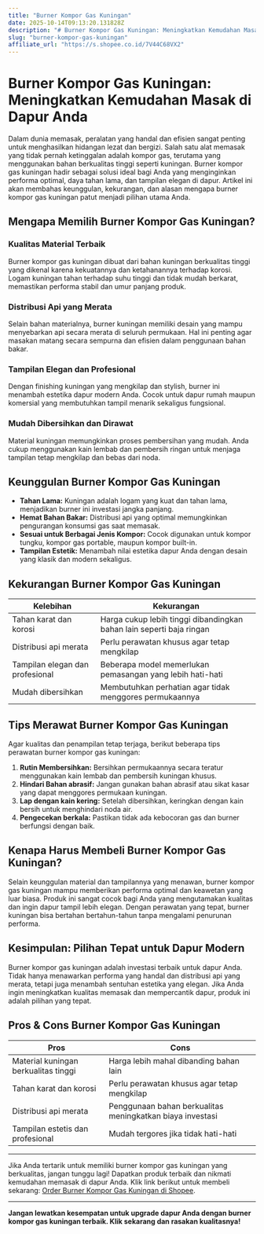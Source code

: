 ```yaml
---
title: "Burner Kompor Gas Kuningan"
date: 2025-10-14T09:13:20.131828Z
description: "# Burner Kompor Gas Kuningan: Meningkatkan Kemudahan Masak di Dapur Anda..."
slug: "burner-kompor-gas-kuningan"
affiliate_url: "https://s.shopee.co.id/7V44C68VX2"
---
```

# Burner Kompor Gas Kuningan: Meningkatkan Kemudahan Masak di Dapur Anda

Dalam dunia memasak, peralatan yang handal dan efisien sangat penting untuk menghasilkan hidangan lezat dan bergizi. Salah satu alat memasak yang tidak pernah ketinggalan adalah kompor gas, terutama yang menggunakan bahan berkualitas tinggi seperti kuningan. Burner kompor gas kuningan hadir sebagai solusi ideal bagi Anda yang menginginkan performa optimal, daya tahan lama, dan tampilan elegan di dapur. Artikel ini akan membahas keunggulan, kekurangan, dan alasan mengapa burner kompor gas kuningan patut menjadi pilihan utama Anda.

## Mengapa Memilih Burner Kompor Gas Kuningan?

### Kualitas Material Terbaik

Burner kompor gas kuningan dibuat dari bahan kuningan berkualitas tinggi yang dikenal karena kekuatannya dan ketahanannya terhadap korosi. Logam kuningan tahan terhadap suhu tinggi dan tidak mudah berkarat, memastikan performa stabil dan umur panjang produk.

### Distribusi Api yang Merata

Selain bahan materialnya, burner kuningan memiliki desain yang mampu menyebarkan api secara merata di seluruh permukaan. Hal ini penting agar masakan matang secara sempurna dan efisien dalam penggunaan bahan bakar.

### Tampilan Elegan dan Profesional

Dengan finishing kuningan yang mengkilap dan stylish, burner ini menambah estetika dapur modern Anda. Cocok untuk dapur rumah maupun komersial yang membutuhkan tampil menarik sekaligus fungsional.

### Mudah Dibersihkan dan Dirawat

Material kuningan memungkinkan proses pembersihan yang mudah. Anda cukup menggunakan kain lembab dan pembersih ringan untuk menjaga tampilan tetap mengkilap dan bebas dari noda.

## Keunggulan Burner Kompor Gas Kuningan

- **Tahan Lama:** Kuningan adalah logam yang kuat dan tahan lama, menjadikan burner ini investasi jangka panjang.
- **Hemat Bahan Bakar:** Distribusi api yang optimal memungkinkan pengurangan konsumsi gas saat memasak.
- **Sesuai untuk Berbagai Jenis Kompor:** Cocok digunakan untuk kompor tungku, kompor gas portable, maupun kompor built-in.
- **Tampilan Estetik:** Menambah nilai estetika dapur Anda dengan desain yang klasik dan modern sekaligus.

## Kekurangan Burner Kompor Gas Kuningan

| **Kelebihan** | **Kekurangan** |
|----------------|----------------|
| Tahan karat dan korosi | Harga cukup lebih tinggi dibandingkan bahan lain seperti baja ringan |
| Distribusi api merata | Perlu perawatan khusus agar tetap mengkilap |
| Tampilan elegan dan profesional | Beberapa model memerlukan pemasangan yang lebih hati-hati |
| Mudah dibersihkan | Membutuhkan perhatian agar tidak menggores permukaannya |

## Tips Merawat Burner Kompor Gas Kuningan

Agar kualitas dan penampilan tetap terjaga, berikut beberapa tips perawatan burner kompor gas kuningan:

1. **Rutin Membersihkan:** Bersihkan permukaannya secara teratur menggunakan kain lembab dan pembersih kuningan khusus.
2. **Hindari Bahan abrasif:** Jangan gunakan bahan abrasif atau sikat kasar yang dapat menggores permukaan kuningan.
3. **Lap dengan kain kering:** Setelah dibersihkan, keringkan dengan kain bersih untuk menghindari noda air.
4. **Pengecekan berkala:** Pastikan tidak ada kebocoran gas dan burner berfungsi dengan baik.

## Kenapa Harus Membeli Burner Kompor Gas Kuningan?

Selain keunggulan material dan tampilannya yang menawan, burner kompor gas kuningan mampu memberikan performa optimal dan keawetan yang luar biasa. Produk ini sangat cocok bagi Anda yang mengutamakan kualitas dan ingin dapur tampil lebih elegan. Dengan perawatan yang tepat, burner kuningan bisa bertahan bertahun-tahun tanpa mengalami penurunan performa.

## Kesimpulan: Pilihan Tepat untuk Dapur Modern

Burner kompor gas kuningan adalah investasi terbaik untuk dapur Anda. Tidak hanya menawarkan performa yang handal dan distribusi api yang merata, tetapi juga menambah sentuhan estetika yang elegan. Jika Anda ingin meningkatkan kualitas memasak dan mempercantik dapur, produk ini adalah pilihan yang tepat.

## Pros & Cons Burner Kompor Gas Kuningan

| **Pros** | **Cons** |
|---------------------|------------------------------|
| Material kuningan berkualitas tinggi | Harga lebih mahal dibanding bahan lain |
| Tahan karat dan korosi | Perlu perawatan khusus agar tetap mengkilap |
| Distribusi api merata | Penggunaan bahan berkualitas meningkatkan biaya investasi |
| Tampilan estetis dan profesional | Mudah tergores jika tidak hati-hati |

---

Jika Anda tertarik untuk memiliki burner kompor gas kuningan yang berkualitas, jangan tunggu lagi! Dapatkan produk terbaik dan nikmati kemudahan memasak di dapur Anda. Klik link berikut untuk membeli sekarang: [Order Burner Kompor Gas Kuningan di Shopee](https://s.shopee.co.id/7V44C68VX2).

---

**Jangan lewatkan kesempatan untuk upgrade dapur Anda dengan burner kompor gas kuningan terbaik. Klik sekarang dan rasakan kualitasnya!**